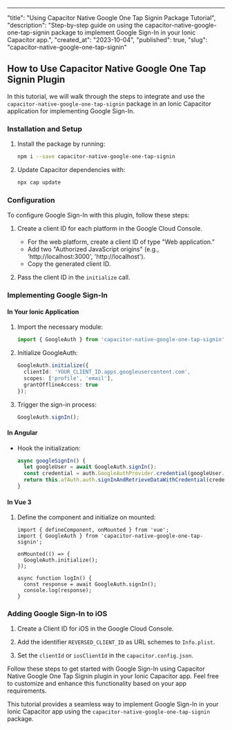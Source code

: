 ---
"title": "Using Capacitor Native Google One Tap Signin Package Tutorial",
"description": "Step-by-step guide on using the capacitor-native-google-one-tap-signin package to implement Google Sign-In in your Ionic Capacitor app.",
"created_at": "2023-10-04",
"published": true,
"slug": "capacitor-native-google-one-tap-signin"

## How to Use Capacitor Native Google One Tap Signin Plugin

In this tutorial, we will walk through the steps to integrate and use the `capacitor-native-google-one-tap-signin` package in an Ionic Capacitor application for implementing Google Sign-In.

### Installation and Setup

1. Install the package by running:
   ```sh
   npm i --save capacitor-native-google-one-tap-signin
   ```

2. Update Capacitor dependencies with:
   ```sh
   npx cap update
   ```

### Configuration

To configure Google Sign-In with this plugin, follow these steps:

1. Create a client ID for each platform in the Google Cloud Console.

   - For the web platform, create a client ID of type "Web application."
   - Add two "Authorized JavaScript origins" (e.g., 'http://localhost:3000', 'http://localhost').
   - Copy the generated client ID.

2. Pass the client ID in the `initialize` call.

### Implementing Google Sign-In

#### In Your Ionic Application

1. Import the necessary module:
   ```typescript
   import { GoogleAuth } from 'capacitor-native-google-one-tap-signin';
   ```

2. Initialize GoogleAuth:
   ```typescript
   GoogleAuth.initialize({
     clientId: 'YOUR_CLIENT_ID.apps.googleusercontent.com',
     scopes: ['profile', 'email'],
     grantOfflineAccess: true
   });
   ```

3. Trigger the sign-in process:
   ```typescript
   GoogleAuth.signIn();
   ```

#### In Angular

- Hook the initialization:
  ```typescript
  async googleSignIn() {
    let googleUser = await GoogleAuth.signIn();
    const credential = auth.GoogleAuthProvider.credential(googleUser.authentication.idToken);
    return this.afAuth.auth.signInAndRetrieveDataWithCredential(credential);
  }
  ```

#### In Vue 3

1. Define the component and initialize on mounted:
   ```vue
   import { defineComponent, onMounted } from 'vue';
   import { GoogleAuth } from 'capacitor-native-google-one-tap-signin';

   onMounted(() => {
     GoogleAuth.initialize();
   });

   async function logIn() {
     const response = await GoogleAuth.signIn();
     console.log(response);
   }
   ```

### Adding Google Sign-In to iOS

1. Create a Client ID for iOS in the Google Cloud Console.

2. Add the identifier `REVERSED_CLIENT_ID` as URL schemes to `Info.plist`.

3. Set the `clientId` or `iosClientId` in the `capacitor.config.json`.

Follow these steps to get started with Google Sign-In using Capacitor Native Google One Tap Signin plugin in your Ionic Capacitor app. Feel free to customize and enhance this functionality based on your app requirements.

This tutorial provides a seamless way to implement Google Sign-In in your Ionic Capacitor app using the `capacitor-native-google-one-tap-signin` package.
